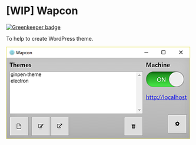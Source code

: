 # [WIP] Wapcon

[![Greenkeeper badge](https://badges.greenkeeper.io/ginpei/wapcon.svg)](https://greenkeeper.io/)

To help to create WordPress theme.

![Main window with theme list and start button](./doc/ss-main.png)
